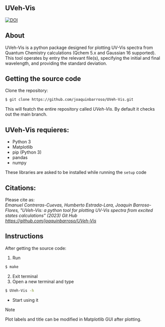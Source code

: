 ## UVeh-Vis
[![DOI](https://zenodo.org/badge/DOI/10.5281/zenodo.10988896.svg)](https://doi.org/10.5281/zenodo.10988896)
## About
UVeh-Vis is a python package designed for plotting UV-Vis spectra from Quantum Chemistry calculations (Qchem 5.x and Gaussian 16 supported). This tool operates by entry the relevant file(s), specifying the initial and final wavelength, and providing the standard deviation.

## Getting the source code

Clone the repository:
```bash
$ git clone https://github.com/joaquinbarroso/UVeh-Vis.git
```

This will featch the entire repository called *UVeh-Vis*. 
By default it checks out the main branch.

## UVeh-Vis requieres:
- Python 3
- Matplotlib
- pip (Python 3)
- pandas
- numpy

These libraries are asked to be installed while running the `setup` code

## Citations:
Please cite as:  
*Emanuel Contreras-Cuevas, Humberto Estrada-Lara, Joaquín Barroso-Flores, "UVeh-Vis: a python tool for plotting UV-Vis spectra from excited states calculations" (2023) Git Hub https://github.com/joaquinbarroso/UVeh-Vis*

## Instructions
After getting the source code: 
1. Run
```bash
$ make
```
2. Exit terminal
3. Open a new terminal and type
```bash
$ UVeh-Vis -h
```
+ Start using it

> [!NOTE]
> Plot labels and title can be modified in Matplotlib GUI after plotting.

